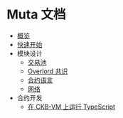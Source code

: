 # Muta 文档

- [概览](./overview.md)
- [快速开始](./getting_started.md)
- 模块设计
  - [交易池](./transaction_pool.md)
  - [Overlord 共识](./overlord.md)
  - [合约语言](./vm_lang.md)
  - [网络](./network.md)
- 合约开发
  - [在 CKB-VM 上运行 TypeScript](./toolchain_minits_on_ckbvm.md)